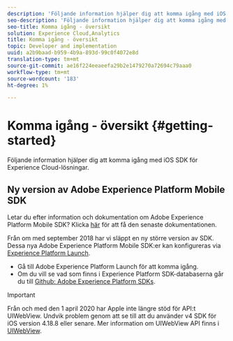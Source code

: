 ```yaml
---
description: 'Följande information hjälper dig att komma igång med iOS SDK för Experience Cloud Solutions '
seo-description: 'Följande information hjälper dig att komma igång med iOS SDK för Experience Cloud Solutions '
seo-title: Komma igång - översikt
solution: Experience Cloud,Analytics
title: Komma igång - översikt
topic: Developer and implementation
uuid: a2b9baad-b959-4b9a-893d-99c0f4072e8d
translation-type: tm+mt
source-git-commit: ae16f224eeaeefa29b2e1479270a72694c79aaa0
workflow-type: tm+mt
source-wordcount: '183'
ht-degree: 1%

---
```



# Komma igång - översikt {#getting-started}

Följande information hjälper dig att komma igång med iOS SDK för Experience Cloud-lösningar.

## Ny version av Adobe Experience Platform Mobile SDK

Letar du efter information och dokumentation om Adobe Experience Platform Mobile SDK? Klicka [här](https://aep-sdks.gitbook.io/docs/) för att få den senaste dokumentationen.

Från om med september 2018 har vi släppt en ny större version av SDK. Dessa nya Adobe Experience Platform Mobile SDK:er kan konfigureras via [Experience Platform Launch](https://www.adobe.com/experience-platform/launch.html).

* Gå till Adobe Experience Platform Launch för att komma igång.
* Om du vill se vad som finns i Experience Platform SDK-databaserna går du till [Github: Adobe Experience Platform SDKs](https://github.com/Adobe-Marketing-Cloud/acp-sdks).

>[!IMPORTANT]
>
>Från och med den 1 april 2020 har Apple inte längre stöd för API:t UIWebView. Undvik problem genom att se till att du använder v4 SDK för iOS version 4.18.8 eller senare. Mer information om UIWebView API finns i [UIWebView](https://developer.apple.com/documentation/uikit/uiwebview).
